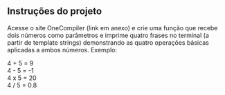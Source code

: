 ## Instruções do projeto ##

Acesse o site OneCompiler (link em anexo) e crie uma função que recebe dois números como parâmetros e imprime quatro frases no terminal (a partir de template strings) demonstrando as quatro operações básicas aplicadas a ambos números. Exemplo:

4 + 5 = 9<br>
4 - 5 = -1<br>
4 x 5 = 20<br>
4 / 5 = 0.8 
